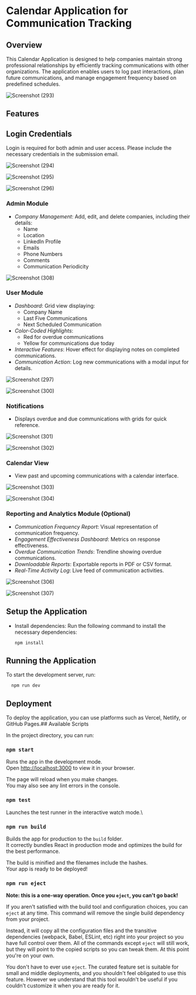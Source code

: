 # Calendar Application for Communication Tracking

## Overview

This Calendar Application is designed to help companies maintain strong professional relationships by efficiently tracking communications with other organizations. The application enables users to log past interactions, plan future communications, and manage engagement frequency based on predefined schedules.







![Screenshot (293)](https://github.com/user-attachments/assets/f1efe387-bc47-4f6b-bc18-fa2be8c63393)














## Features




## Login Credentials

Login is required for both admin and user access. Please include the necessary credentials in the submission email.








![Screenshot (294)](https://github.com/user-attachments/assets/05090411-b74a-49dc-9ab6-832a347b830a)
















![Screenshot (295)](https://github.com/user-attachments/assets/1e14e450-b016-4368-8244-fe901956a42f)












![Screenshot (296)](https://github.com/user-attachments/assets/7630a4a2-7988-462f-9e1c-ac99ebea3018)











### Admin Module
- *Company Management*: Add, edit, and delete companies, including their details:
  - Name
  - Location
  - LinkedIn Profile
  - Emails
  - Phone Numbers
  - Comments
  - Communication Periodicity
 


    
 
 
 
 
 
 
 ![Screenshot (308)](https://github.com/user-attachments/assets/b26dadc3-cea4-4750-a68c-433b6588ea14)














### User Module
- *Dashboard*: Grid view displaying:
  - Company Name
  - Last Five Communications
  - Next Scheduled Communication
- *Color-Coded Highlights*:
  - Red for overdue communications
  - Yellow for communications due today
- *Interactive Features*: Hover effect for displaying notes on completed communications.
- *Communication Action*: Log new communications with a modal input for details.



  

  







![Screenshot (297)](https://github.com/user-attachments/assets/e67777f2-c9af-474a-a8ce-dbabaa711e8e)












![Screenshot (300)](https://github.com/user-attachments/assets/2e0c683e-ff4f-450d-81cc-cbe27c6835bd)











### Notifications
- Displays overdue and due communications with grids for quick reference.





  





![Screenshot (301)](https://github.com/user-attachments/assets/f28c0ba6-d2d8-4612-a2f4-80bc8ec23b24)











![Screenshot (302)](https://github.com/user-attachments/assets/c7327fd8-262a-40d2-8f98-a4e98c44c004)

















### Calendar View
- View past and upcoming communications with a calendar interface.

  








![Screenshot (303)](https://github.com/user-attachments/assets/5f27340a-9375-4918-a05e-9d6c962e9223)











![Screenshot (304)](https://github.com/user-attachments/assets/1092dc54-2ee0-4a19-bc6c-e3c00e935c7d)




















### Reporting and Analytics Module (Optional)
- *Communication Frequency Report*: Visual representation of communication frequency.
- *Engagement Effectiveness Dashboard*: Metrics on response effectiveness.
- *Overdue Communication Trends*: Trendline showing overdue communications.
- *Downloadable Reports*: Exportable reports in PDF or CSV format.
- *Real-Time Activity Log*: Live feed of communication activities.






  






![Screenshot (306)](https://github.com/user-attachments/assets/9ec674ae-afcb-4ec0-a143-59477fee0ff9)















![Screenshot (307)](https://github.com/user-attachments/assets/b4efdc1c-4b98-4cbd-b6f9-89306005d5fa)
















## Setup the Application

- Install dependencies: Run the following command to install the necessary dependencies:


      npm install

  




## Running the Application
To start the development server, run:


      npm run dev





## Deployment
To deploy the application, you can use platforms such as Vercel, Netlify, or GitHub Pages.## Available Scripts



In the project directory, you can run:




### `npm start`

Runs the app in the development mode.\
Open [http://localhost:3000](http://localhost:3000) to view it in your browser.

The page will reload when you make changes.\
You may also see any lint errors in the console.




### `npm test`

Launches the test runner in the interactive watch mode.\





### `npm run build`

Builds the app for production to the `build` folder.\
It correctly bundles React in production mode and optimizes the build for the best performance.

The build is minified and the filenames include the hashes.\
Your app is ready to be deployed!





### `npm run eject`



**Note: this is a one-way operation. Once you `eject`, you can't go back!**

If you aren't satisfied with the build tool and configuration choices, you can `eject` at any time. This command will remove the single build dependency from your project.

Instead, it will copy all the configuration files and the transitive dependencies (webpack, Babel, ESLint, etc) right into your project so you have full control over them. All of the commands except `eject` will still work, but they will point to the copied scripts so you can tweak them. At this point you're on your own.

You don't have to ever use `eject`. The curated feature set is suitable for small and middle deployments, and you shouldn't feel obligated to use this feature. However we understand that this tool wouldn't be useful if you couldn't customize it when you are ready for it.


